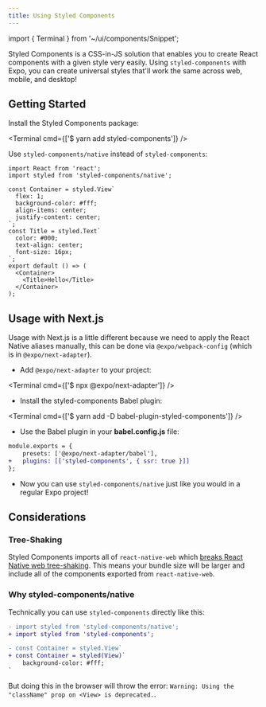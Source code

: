 ```yaml
---
title: Using Styled Components
---
```


import { Terminal } from '~/ui/components/Snippet';

Styled Components is a CSS-in-JS solution that enables you to create React components with a given style very easily. Using `styled-components` with Expo, you can create universal styles that'll work the same across web, mobile, and desktop!

## Getting Started

Install the Styled Components package:

<Terminal cmd={['$ yarn add styled-components']} />

Use `styled-components/native` instead of `styled-components`:

```tsx
import React from 'react';
import styled from 'styled-components/native';

const Container = styled.View`
  flex: 1;
  background-color: #fff;
  align-items: center;
  justify-content: center;
`;
const Title = styled.Text`
  color: #000;
  text-align: center;
  font-size: 16px;
`;
export default () => (
  <Container>
    <Title>Hello</Title>
  </Container>
);
```

## Usage with Next.js

Usage with Next.js is a little different because we need to apply the React Native aliases manually, this can be done via `@expo/webpack-config` (which is in `@expo/next-adapter`).

- Add `@expo/next-adapter` to your project:

<Terminal cmd={['$ npx @expo/next-adapter']} />

- Install the styled-components Babel plugin:

<Terminal cmd={['$ yarn add -D babel-plugin-styled-components']} />

- Use the Babel plugin in your **babel.config.js** file:

```diff
module.exports = {
    presets: ['@expo/next-adapter/babel'],
+   plugins: [['styled-components', { ssr: true }]]
};
```

- Now you can use `styled-components/native` just like you would in a regular Expo project!

## Considerations

### Tree-Shaking

Styled Components imports all of `react-native-web` which [breaks React Native web tree-shaking](https://github.com/styled-components/styled-components/pull/2797#issuecomment-574955289). This means your bundle size will be larger and include all of the components exported from `react-native-web`.

### Why styled-components/native

Technically you can use `styled-components` directly like this:

```diff
- import styled from 'styled-components/native';
+ import styled from 'styled-components';

- const Container = styled.View`
+ const Container = styled(View)`
    background-color: #fff;
`
```

But doing this in the browser will throw the error: `Warning: Using the "className" prop on <View> is deprecated.`.
